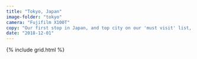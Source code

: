 ```yaml
---
title: "Tokyo, Japan"
image-folder: "tokyo"
camera: "Fujifilm X100T"
copy: "Our first stop in Japan, and top city on our 'must visit' list, doesn't disappoint. Temples, gardens, sushi, neon, sake, Pokemon and karaoke, Tokyo has it all and more!"
date: "2018-12-01"
---
```


{% include grid.html %}